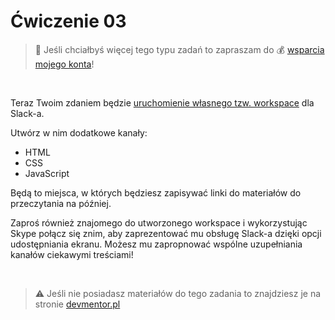 # Ćwiczenie 03

> :loudspeaker: Jeśli chciałbyś więcej tego typu zadań to zapraszam do :moneybag: [wsparcia mojego konta](https://github.com/sponsors/devmentor-pl)!

&nbsp;

Teraz Twoim zdaniem będzie [uruchomienie własnego tzw. workspace](https://slack.com/create) dla Slack-a.

Utwórz w nim dodatkowe kanały:
- HTML
- CSS
- JavaScript

Będą to miejsca, w których będziesz zapisywać linki do materiałów do przeczytania na później. 

Zaproś również znajomego do utworzonego workspace i wykorzystując Skype połącz się znim, aby zaprezentować mu obsługę Slack-a dzięki opcji udostępniania ekranu. Możesz mu zapropnować wspólne uzupełniania kanałów ciekawymi treściami!

&nbsp;

> :warning: Jeśli nie posiadasz materiałów do tego zadania to znajdziesz je na stronie [devmentor.pl](https://devmentor.pl/p/js-tools/)
